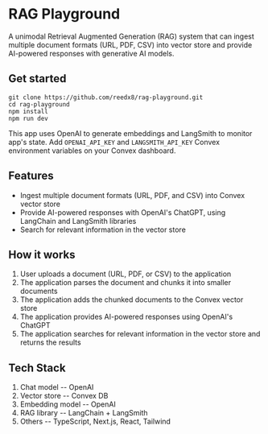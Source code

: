 # RAG Playground

A unimodal Retrieval Augmented Generation (RAG) system that can ingest multiple document formats (URL, PDF, CSV) into vector store and provide AI-powered responses with generative AI models.

## Get started

```
git clone https://github.com/reedx8/rag-playground.git
cd rag-playground
npm install
npm run dev
```

This app uses OpenAI to generate embeddings and LangSmith to monitor app's state. Add `OPENAI_API_KEY` and `LANGSMITH_API_KEY` Convex environment variables on your Convex dashboard.

## Features

- Ingest multiple document formats (URL, PDF, and CSV) into Convex vector store
- Provide AI-powered responses with OpenAI's ChatGPT, using LangChain and LangSmith libraries
- Search for relevant information in the vector store

## How it works

1. User uploads a document (URL, PDF, or CSV) to the application
2. The application parses the document and chunks it into smaller documents
3. The application adds the chunked documents to the Convex vector store
4. The application provides AI-powered responses using OpenAI's ChatGPT
5. The application searches for relevant information in the vector store and returns the results

## Tech Stack

1. Chat model -- OpenAI
2. Vector store -- Convex DB
3. Embedding model -- OpenAI
4. RAG library -- LangChain + LangSmith
5. Others -- TypeScript, Next.js, React, Tailwind
